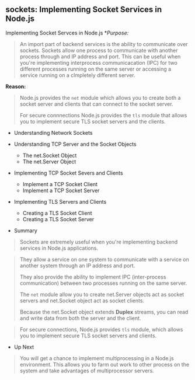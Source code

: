 ## sockets: Implementing Socket Services in Node.js

Implementing Socket Servces in Node.js 
**Purpose:*
> An import part of backend services is the ability to communicate over sockets.
> Sockets allow one process to communicate with another process through and IP address and port.
> This can be useful when you're implementing interprocess communicacation (IPC) for two different processes
> running on the same server or accessing a service running on a clmpletely different server.

**Reason:**
> Node.js provides the `net` module which allows you to create both a socket server and clients that can connect 
> to the socket server.
>
> For secure connnections Node.js provides the `tls` module that allows you to implement secure TLS socket servers
> and the clients.

- Understanding Network Sockets
	
- Understanding TCP Server and the Socket Objects
  - The net.Socket Object
  - The net.Server Object
	
- Implementing TCP Socket Severs and Clients
  - Implement a TCP Socket Client
  - Implement a TCP Socket Server
  
- Implementing TLS Servers and Clients
  - Creating a TLS Socket Client
  - Creating a TLS Socket Server
  	
- Summary
> Sockets are extremely useful when you're implementing backend services in Node.js
> applications. 

> They allow a service on one system to communicate with a service on another system
> through an IP address and port.
>
> They also provide the ability to implement IPC (inter-process communication) 
> between two processes running on the same server.
>
> The `net` module allow you to create net.Server objects act as socket servers and 
> net.Socket object act as socket clients.
>
> Because the net.Socket object extends **Duplex** streams, you can read and write data
> from both the server and the client.

> For secure connections, Node.js provides `tls` module, which allows you to implement
> secure TLS socket servers and clients.

- Up Next
> You will get a chance to implement multiprocessing in a Node.js environment. This
> allows you to farm out work to other process on the system and take advantages
> of multiprocessor servers.

